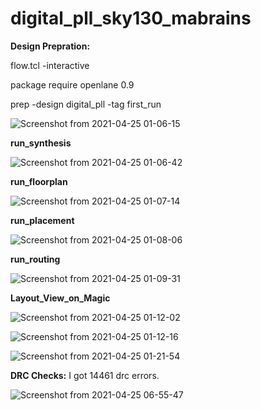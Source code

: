 # digital_pll_sky130_mabrains

**Design Prepration:**

flow.tcl -interactive

package require openlane 0.9

prep -design digital_pll -tag first_run

![Screenshot from 2021-04-25 01-06-15](https://user-images.githubusercontent.com/36249257/115981131-f12c8600-a591-11eb-8a52-180b5c82593c.png)

**run_synthesis**

![Screenshot from 2021-04-25 01-06-42](https://user-images.githubusercontent.com/36249257/115981137-02759280-a592-11eb-906d-23e2d9f4d85c.png)

**run_floorplan**

![Screenshot from 2021-04-25 01-07-14](https://user-images.githubusercontent.com/36249257/115981152-1de09d80-a592-11eb-9a0e-7a971735b762.png)

**run_placement**

![Screenshot from 2021-04-25 01-08-06](https://user-images.githubusercontent.com/36249257/115981178-4f596900-a592-11eb-9958-cc424db601b9.png)

**run_routing**

![Screenshot from 2021-04-25 01-09-31](https://user-images.githubusercontent.com/36249257/115981193-66985680-a592-11eb-9293-d3b8a90d84e7.png)

**Layout_View_on_Magic**

![Screenshot from 2021-04-25 01-12-02](https://user-images.githubusercontent.com/36249257/115981212-8a5b9c80-a592-11eb-9e33-b8c31f80d2f5.png)

![Screenshot from 2021-04-25 01-12-16](https://user-images.githubusercontent.com/36249257/115981221-99dae580-a592-11eb-809c-7915d95408f5.png)

![Screenshot from 2021-04-25 01-21-54](https://user-images.githubusercontent.com/36249257/115981234-a2cbb700-a592-11eb-9ef2-b811343c79f6.png)

**DRC Checks:** I got 14461 drc errors.


![Screenshot from 2021-04-25 06-55-47](https://user-images.githubusercontent.com/36249257/115981607-4027ea80-a595-11eb-93bb-a93d26452c0d.png)








